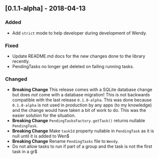 ## [0.1.1-alpha] - 2018-04-13
### Added 
- Add `strict` mode to help developer during development of Wendy.

### Fixed 
- Update README.md docs for the new changes done to the library recently.
- PendingTasks no longer get deleted on failing running tasks.

### Changed
- **Breaking Change** This release comes with a SQLite database change but does *not* come with a database migration! This is not backwards compatible with the last release `0.1.0-alpha`. This was done because `0.1.0-alpha` is not used in production by any apps (to my knowledge) and the change would have taken a bit of work to do. This was the easier solution for the situation. 
- **Breaking Change** `PendingTasksFactory.getTask()` returns nullable `PendingTask`.
- **Breaking Change** Make `taskId` property nullable in `PendingTask` as it is null until it is added to Wen$
- **Breaking Change** Rename `PendingTasks` file to `Wendy`.
- Do not allow tasks to run if part of a group and the task is not the first task in a gr$
